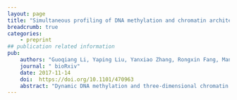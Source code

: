 ```yaml
---
layout: page
title: "Simultaneous profiling of DNA methylation and chromatin architecture in mixed populations and in single cells"
breadcrumb: true
categories:
    - preprint
## publication related information
pub:
    authors: "Guoqiang Li, Yaping Liu, Yanxiao Zhang, Rongxin Fang, Manolis Kellis, Bing Ren"
    journal: " bioRxiv"
    date: 2017-11-14
    doi:  https://doi.org/10.1101/470963
    abstract: "Dynamic DNA methylation and three-dimensional chromatin architecture compose a major portion of the epigenome and play an essential role in tissue specific gene expression programs. Currently, DNA methylation and chromatin organization are generally profiled in separate assays. Here, we report Methyl-HiC, a method combining in situ Hi-C and whole genome bisulfite sequencing (WGBS) to simultaneously capture chromosome conformation and DNA methylome in a single assay. Methyl-HiC analysis of mouse embryonic stem cells reveals coordinated DNA methylation between distant yet spatially proximal genomic regions. Extension of Methyl-HiC to single cells further enables delineation of the heterogeneity of both chromosomal conformation and DNA methylation in a mixed cell population, and uncovers increased dynamics of chromatin contacts and decreased stochasticity in DNA methylation in genomic regions that replicate early during cell cycle."
---
```

